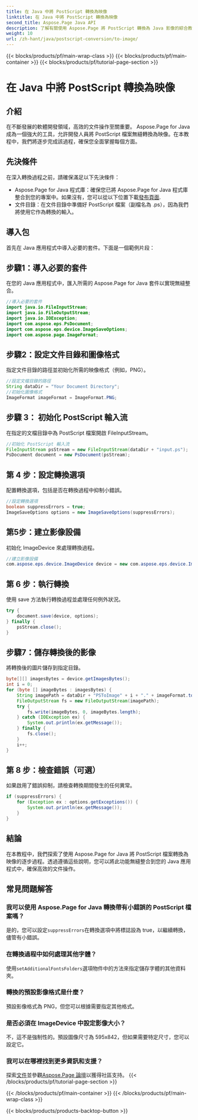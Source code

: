 ```yaml
---
title: 在 Java 中將 PostScript 轉換為映像
linktitle: 在 Java 中將 PostScript 轉換為映像
second_title: Aspose.Page Java API
description: 了解有關使用 Aspose.Page 將 PostScript 轉換為 Java 影像的綜合教學。包括逐步指南、常見問題和基本先決條件。
weight: 10
url: /zh-hant/java/postscript-conversion/to-image/
---
```


{{< blocks/products/pf/main-wrap-class >}}
{{< blocks/products/pf/main-container >}}
{{< blocks/products/pf/tutorial-page-section >}}

# 在 Java 中將 PostScript 轉換為映像

## 介紹
在不斷發展的軟體開發領域，高效的文件操作至關重要。 Aspose.Page for Java 成為一個強大的工具，允許開發人員將 PostScript 檔案無縫轉換為映像。在本教程中，我們將逐步完成該過程，確保您全面掌握每個方面。
## 先決條件
在深入轉換過程之前，請確保滿足以下先決條件：
-  Aspose.Page for Java 程式庫：確保您已將 Aspose.Page for Java 程式庫整合到您的專案中。如果沒有，您可以從以下位置下載[發布頁面](https://releases.aspose.com/page/java/).
- 文件目錄：在文件目錄中準備好 PostScript 檔案（副檔名為 .ps），因為我們將使用它作為轉換的輸入。
## 導入包
首先在 Java 應用程式中導入必要的套件。下面是一個範例片段：
## 步驟1：導入必要的套件
在您的 Java 應用程式中，匯入所需的 Aspose.Page for Java 套件以實現無縫整合。
```java
//導入必要的套件
import java.io.FileInputStream;
import java.io.FileOutputStream;
import java.io.IOException;
import com.aspose.eps.PsDocument;
import com.aspose.eps.device.ImageSaveOptions;
import com.aspose.page.ImageFormat;

```
## 步驟2：設定文件目錄和圖像格式
指定文件目錄的路徑並初始化所需的映像格式（例如，PNG）。
```java
//設定文檔目錄的路徑
String dataDir = "Your Document Directory";
//初始化圖像格式
ImageFormat imageFormat = ImageFormat.PNG;
```
## 步驟 3： 初始化 PostScript 輸入流
在指定的文檔目錄中為 PostScript 檔案開啟 FileInputStream。
```java
//初始化 PostScript 輸入流
FileInputStream psStream = new FileInputStream(dataDir + "input.ps");
PsDocument document = new PsDocument(psStream);
```
## 第 4 步：設定轉換選項
配置轉換選項，包括是否在轉換過程中抑制小錯誤。
```java
//設定轉換選項
boolean suppressErrors = true;
ImageSaveOptions options = new ImageSaveOptions(suppressErrors);
```
## 第5步：建立影像設備
初始化 ImageDevice 來處理轉換過程。
```java
//建立影像設備
com.aspose.eps.device.ImageDevice device = new com.aspose.eps.device.ImageDevice();
```
## 第 6 步：執行轉換
使用 save 方法執行轉換過程並處理任何例外狀況。
```java
try {
    document.save(device, options);
} finally {
    psStream.close();
}
```
## 步驟7：儲存轉換後的影像
將轉換後的圖片儲存到指定目錄。
```java
byte[][] imagesBytes = device.getImagesBytes();
int i = 0;
for (byte [] imageBytes : imagesBytes) {
    String imagePath = dataDir + "PSToImage" + i + "." + imageFormat.toString().toLowerCase();
    FileOutputStream fs = new FileOutputStream(imagePath);
    try {
        fs.write(imageBytes, 0, imageBytes.length);
    } catch (IOException ex) {
        System.out.println(ex.getMessage());
    } finally {
        fs.close();
    }
    i++;
}
```
## 第 8 步：檢查錯誤（可選）
如果啟用了錯誤抑制，請檢查轉換期間發生的任何異常。
```java
if (suppressErrors) {
    for (Exception ex : options.getExceptions()) {
        System.out.println(ex.getMessage());
    }
}
```
## 結論
在本教程中，我們探索了使用 Aspose.Page for Java 將 PostScript 檔案轉換為映像的逐步過程。透過遵循這些說明，您可以將此功能無縫整合到您的 Java 應用程式中，確保高效的文件操作。
## 常見問題解答
### 我可以使用 Aspose.Page for Java 轉換帶有小錯誤的 PostScript 檔案嗎？
是的，您可以設定`suppressErrors`在轉換選項中將標誌設為 true，以繼續轉換，儘管有小錯誤。
### 在轉換過程中如何處理其他字體？
使用`setAdditionalFontsFolders`選項物件中的方法來指定儲存字體的其他資料夾。
### 轉換的預設影像格式是什麼？
預設影像格式為 PNG，但您可以根據需要指定其他格式。
### 是否必須在 ImageDevice 中設定影像大小？
不，這不是強制性的。預設圖像尺寸為 595x842，但如果需要特定尺寸，您可以設定它。
### 我可以在哪裡找到更多資訊和支援？
探索[文件](https://reference.aspose.com/page/java/)並參觀[Aspose.Page 論壇](https://forum.aspose.com/c/page/39)以獲得社區支持。
{{< /blocks/products/pf/tutorial-page-section >}}

{{< /blocks/products/pf/main-container >}}
{{< /blocks/products/pf/main-wrap-class >}}

{{< blocks/products/products-backtop-button >}}
